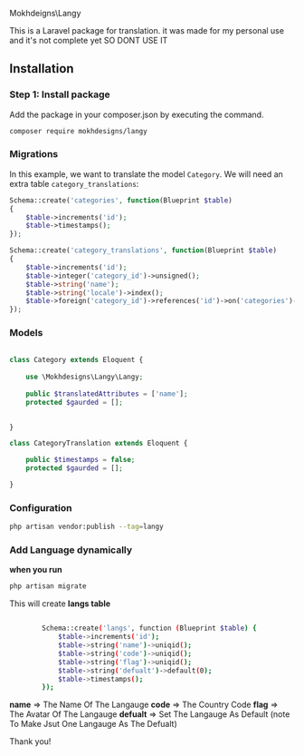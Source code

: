 Mokhdeigns\Langy 


This is a Laravel package for translation. it was made for my personal use and it's not complete yet SO DONT USE IT


## Installation 

### Step 1: Install package

Add the package in your composer.json by executing the command.

```bash
composer require mokhdesigns/langy
```


###  Migrations

In this example, we want to translate the model `Category`. We will need an extra table `category_translations`:

```php
Schema::create('categories', function(Blueprint $table)
{
    $table->increments('id');
    $table->timestamps();
});

Schema::create('category_translations', function(Blueprint $table)
{
    $table->increments('id');
    $table->integer('category_id')->unsigned();
    $table->string('name');
    $table->string('locale')->index();
    $table->foreign('category_id')->references('id')->on('categories')->onDelete('cascade');
});
```

###  Models

```php
 
class Category extends Eloquent {
    
    use \Mokhdesigns\Langy\Langy;
    
    public $translatedAttributes = ['name'];
    protected $gaurded = [];
    

}

class CategoryTranslation extends Eloquent {

    public $timestamps = false;
    protected $gaurded = [];

}
```

###  Configuration

```bash
php artisan vendor:publish --tag=langy 
```



###  Add Language dynamically

 **when you run**

```bash
php artisan migrate
```

This will create **langs table** 

```bash

        Schema::create('langs', function (Blueprint $table) {
            $table->increments('id');
            $table->string('name')->uniqid();
            $table->string('code')->uniqid();
            $table->string('flag')->uniqid();
            $table->string('defualt')->default(0);
            $table->timestamps();
        });

```
**name**     => The Name Of The Langauge
**code**     => The Country Code
**flag**     => The Avatar Of The Langauge
**defualt**  => Set The Langauge As Default (note To Make Jsut One Langauge As The Defualt)


 Thank you!
